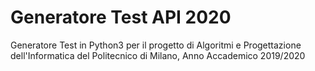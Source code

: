 # Generatore Test API 2020

Generatore Test in Python3 per il progetto di Algoritmi e Progettazione dell'Informatica del Politecnico di Milano, Anno Accademico 2019/2020
